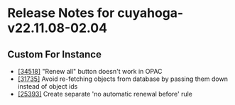 
# Release Notes for cuyahoga-v22.11.08-02.04

## Custom For Instance

- [[34518]](http://bugs.koha-community.org/bugzilla3/show_bug.cgi?id=34518) "Renew all" button doesn't work in OPAC
- [[31735]](http://bugs.koha-community.org/bugzilla3/show_bug.cgi?id=31735) Avoid re-fetching objects from database by passing them down instead of object ids
- [[25393]](http://bugs.koha-community.org/bugzilla3/show_bug.cgi?id=25393) Create separate 'no automatic renewal before' rule


